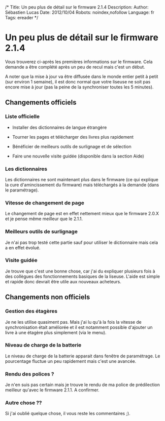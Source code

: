 /*
Title: Un peu plus de détail sur le firmware 2.1.4
Description: 
Author: Sébastien Lucas
Date: 2012/10/04
Robots: noindex,nofollow
Language: fr
Tags: ereader
*/
# Un peu plus de détail sur le firmware 2.1.4

Vous trouverez ci-après les premières informations sur le firmware. Cela demande a être complété après un peu de recul mais c'est un début.

A noter que la mise à jour va être diffusée dans le monde entier petit à petit (sur environ 1 semaine), il est donc normal que votre liseuse ne soit pas encore mise à jour (pas la peine de la synchroniser toutes les 5 minutes).

## Changements officiels 

###  Liste officielle

*	Installer des dictionnaires de langue étrangère

*	Tourner les pages et télécharger des livres plus rapidement

*	Bénéficier de meilleurs outils de surlignage et de sélection

*	Faire une nouvelle visite guidée (disponible dans la section Aide)
### Les dictionnaires

Les dictionnaires ne sont maintenant plus dans le firmware (ce qui explique la cure d'amincissement du firmware) mais téléchargés à la demande (dans le paramétrage).
### Vitesse de changement de page

Le changement de page est en effet nettement mieux que le firmware 2.0.X et je pense même meilleur que le 2.1.1.
### Meilleurs outils de surlignage

Je n'ai pas trop testé cette partie sauf pour utiliser le dictionnaire mais cela a en effet évolué.
### Visite guidée

Je trouve que c'est une bonne chose, car j'ai du expliquer plusieurs fois à des collègues des fonctionnements basiques de la liseuse. L'aide est simple et rapide donc devrait être utile aux nouveaux acheteurs.
## Changements non officiels

### Gestion des étagères
Je ne les utilise quasiment pas. Mais j'ai lu qu'à la fois la vitesse de synchronisation était améliorée et il est notamment possible d'ajouter un livre à une étagère plus simplement (via le menu).
### Niveau de charge de la batterie

Le niveau de charge de la batterie apparait dans fenêtre de paramétrage. Le pourcentage fluctue un peu rapidement mais c'est une avancée.
### Rendu des polices ?

Je n'en suis pas certain mais je trouve le rendu de ma police de prédilection meilleur qu'avec le firmware 2.1.1. A confirmer.
### Autre chose ??

Si j'ai oublié quelque chose, il vous reste les commentaires ;).



